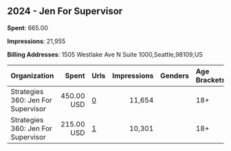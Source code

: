 ## 2024 - Jen For Supervisor 
**Spent**: 665.00

**Impressions**: 21,955

**Billing Addresses**: 1505 Westlake Ave N Suite 1000,Seattle,98109,US

|Organization|Spent|Urls|Impressions|Genders|Age Brackets|Country Codes|
|:---|---:|:---|---:|:---|:---|:---|
|Strategies 360: Jen For Supervisor|450.00 USD|[0](https://www.snap.com/political-ads/asset/35481b79433fcac32a2f45e87e663dbe3e582aba9394c661dc1329964af9f978?mediaType=mov)|11,654||18+|united states|
|Strategies 360: Jen For Supervisor|215.00 USD|[1](https://www.snap.com/political-ads/asset/53ff4a2333831bafae7b9894d059ce9c341f98b41aa0e11c3d34d510b85c5152?mediaType=mp4)|10,301||18+|united states|
